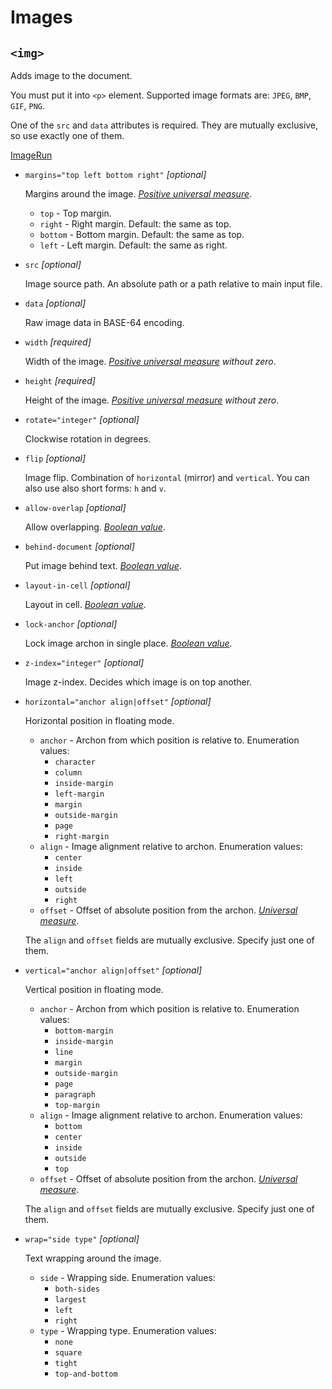 # Images

## `<img>`

<!-- >>> imgTag -->

Adds image to the document.

You must put it into `<p>` element. Supported image formats are: `JPEG`, `BMP`, `GIF`, `PNG`.

One of the `src` and `data` attributes is required. They are mutually exclusive, so use exactly one of them.

[ImageRun](https://docx.js.org/api/classes/ImageRun.html)

* `margins="top left bottom right"` *[optional]*
  
  Margins around the image. *[Positive universal measure](attributes.md#positive-universal-measure)*.
  * `top` - Top margin.
  * `right` - Right margin. Default: the same as top.
  * `bottom` - Bottom margin. Default: the same as top.
  * `left` - Left margin. Default: the same as right.

* `src` *[optional]*
  
  Image source path. An absolute path or a path relative to main input file.

* `data` *[optional]*
  
  Raw image data in BASE-64 encoding.

* `width` *[required]*
  
  Width of the image. *[Positive universal measure](attributes.md#positive-universal-measure) without zero*.

* `height` *[required]*
  
  Height of the image. *[Positive universal measure](attributes.md#positive-universal-measure) without zero*.

* `rotate="integer"` *[optional]*
  
  Clockwise rotation in degrees.

* `flip` *[optional]*
  
  Image flip. Combination of `horizontal` (mirror) and `vertical`. You can also use also short forms: `h` and `v`.

* `allow-overlap` *[optional]*
  
  Allow overlapping. *[Boolean value](attributes.md#boolean-value)*.

* `behind-document` *[optional]*
  
  Put image behind text. *[Boolean value](attributes.md#boolean-value)*.

* `layout-in-cell` *[optional]*
  
  Layout in cell. *[Boolean value](attributes.md#boolean-value)*.

* `lock-anchor` *[optional]*
  
  Lock image archon in single place. *[Boolean value](attributes.md#boolean-value)*.

* `z-index="integer"` *[optional]*
  
  Image z-index. Decides which image is on top another.

* `horizontal="anchor align|offset"` *[optional]*
  
  Horizontal position in floating mode. 
  * `anchor` - Archon from which position is relative to. Enumeration values:
    * `character`
    * `column`
    * `inside-margin`
    * `left-margin`
    * `margin`
    * `outside-margin`
    * `page`
    * `right-margin`
  * `align` - Image alignment relative to archon. Enumeration values:
    * `center`
    * `inside`
    * `left`
    * `outside`
    * `right`
  * `offset` - Offset of absolute position from the archon. *[Universal measure](attributes.md#universal-measure)*.
  
  The `align` and `offset` fields are mutually exclusive. Specify just one of them.

* `vertical="anchor align|offset"` *[optional]*
  
  Vertical position in floating mode. 
  * `anchor` - Archon from which position is relative to. Enumeration values:
    * `bottom-margin`
    * `inside-margin`
    * `line`
    * `margin`
    * `outside-margin`
    * `page`
    * `paragraph`
    * `top-margin`
  * `align` - Image alignment relative to archon. Enumeration values:
    * `bottom`
    * `center`
    * `inside`
    * `outside`
    * `top`
  * `offset` - Offset of absolute position from the archon. *[Universal measure](attributes.md#universal-measure)*.
  
  The `align` and `offset` fields are mutually exclusive. Specify just one of them.

* `wrap="side type"` *[optional]*
  
  Text wrapping around the image. 
  * `side` - Wrapping side. Enumeration values:
    * `both-sides`
    * `largest`
    * `left`
    * `right`
  * `type` - Wrapping type. Enumeration values:
    * `none`
    * `square`
    * `tight`
    * `top-and-bottom`

<!-- <<< -->
